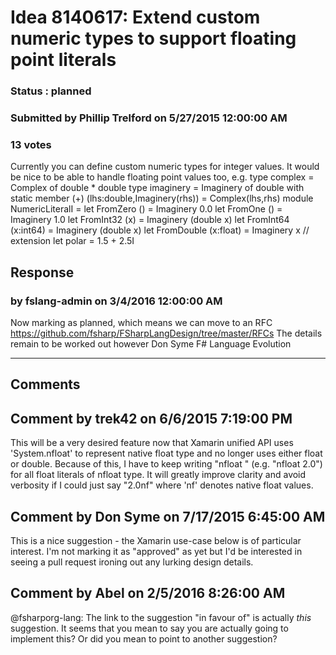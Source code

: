 # Idea 8140617: Extend custom numeric types to support floating point literals #

### Status : planned

### Submitted by Phillip Trelford on 5/27/2015 12:00:00 AM

### 13 votes

Currently you can define custom numeric types for integer values.
It would be nice to be able to handle floating point values too, e.g.
type complex = Complex of double * double
type imaginery = Imaginery of double
with
static member (+) (lhs:double,Imaginery(rhs)) = Complex(lhs,rhs)
module NumericLiteralI =
let FromZero () = Imaginery 0.0
let FromOne () = Imaginery 1.0
let FromInt32 (x) = Imaginery (double x)
let FromInt64 (x:int64) = Imaginery (double x)
let FromDouble (x:float) = Imaginery x // extension
let polar = 1.5 + 2.5I



## Response 
### by fslang-admin on 3/4/2016 12:00:00 AM

Now marking as planned, which means we can move to an RFC https://github.com/fsharp/FSharpLangDesign/tree/master/RFCs
The details remain to be worked out however
Don Syme
F# Language Evolution

------------------------
## Comments


## Comment by trek42 on 6/6/2015 7:19:00 PM
This will be a very desired feature now that Xamarin unified API uses 'System.nfloat' to represent native float type and no longer uses either float or double. Because of this, I have to keep writing "nfloat <float-literal>" (e.g. "nfloat 2.0") for all float literals of nfloat type. It will greatly improve clarity and avoid verbosity if I could just say "2.0nf" where 'nf' denotes native float values.


## Comment by Don Syme on 7/17/2015 6:45:00 AM
This is a nice suggestion - the Xamarin use-case below is of particular interest.
I'm not marking it as "approved" as yet but I'd be interested in seeing a pull request ironing out any lurking design details.


## Comment by Abel on 2/5/2016 8:26:00 AM
@fsharporg-lang: The link to the suggestion "in favour of" is actually *this* suggestion. It seems that you mean to say you are actually going to implement this? Or did you mean to point to another suggestion?

